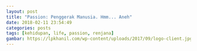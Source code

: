 ```yaml
---
layout: post
title: "Passion: Penggerak Manusia. Hmm... Aneh"
date: 2018-02-11 23:54:49
categories: posts
tags: [kehidupan, life, passion, renjana]
gambar: https://lpkhanil.com/wp-content/uploads/2017/09/logo-client.jpg
---
```


